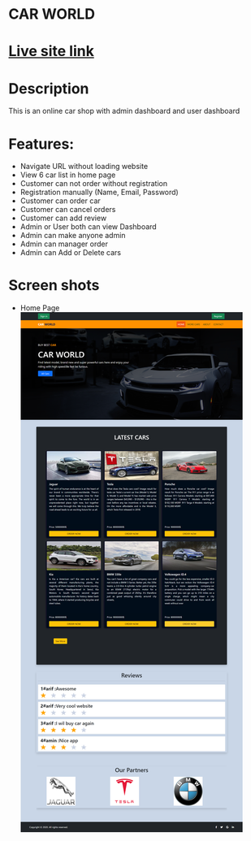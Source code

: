 # CAR WORLD

# [Live site link](https://ph12-24d48.web.app/)

# Description

This is an online car shop with admin dashboard and user dashboard

# Features:

- Navigate URL without loading website
- View 6 car list in home page
- Customer can not order without registration
- Registration manually (Name, Email, Password)
- Customer can order car
- Customer can cancel orders
- Customer can add review
- Admin or User both can view Dashboard
- Admin can make anyone admin
- Admin can manager order
- Admin can Add or Delete cars

# Screen shots

- Home Page
  ![alt text](/screen-shot/home.png)

